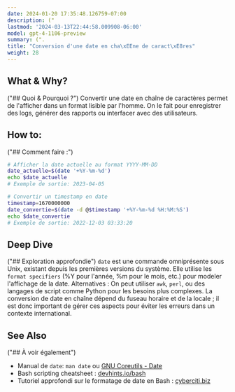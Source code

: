 ```yaml
---
date: 2024-01-20 17:35:48.126759-07:00
description: ("
lastmod: '2024-03-13T22:44:58.009908-06:00'
model: gpt-4-1106-preview
summary: (".
title: "Conversion d'une date en cha\xEEne de caract\xE8res"
weight: 28
---
```


## What & Why?
("## Quoi & Pourquoi ?")
Convertir une date en chaîne de caractères permet de l'afficher dans un format lisible par l'homme. On le fait pour enregistrer des logs, générer des rapports ou interfacer avec des utilisateurs.

## How to:
("## Comment faire :")
```Bash
# Afficher la date actuelle au format YYYY-MM-DD
date_actuelle=$(date '+%Y-%m-%d')
echo $date_actuelle
# Exemple de sortie: 2023-04-05

# Convertir un timestamp en date
timestamp=1670000000
date_convertie=$(date -d @$timestamp '+%Y-%m-%d %H:%M:%S')
echo $date_convertie
# Exemple de sortie: 2022-12-03 03:33:20
```

## Deep Dive
("## Exploration approfondie")
`date` est une commande omniprésente sous Unix, existant depuis les premières versions du système. Elle utilise les `format specifiers` (%Y pour l'année, %m pour le mois, etc.) pour modeler l'affichage de la date. 
Alternatives : On peut utiliser `awk`, `perl`, ou des langages de script comme Python pour les besoins plus complexes. La conversion de date en chaîne dépend du fuseau horaire et de la locale ; il est donc important de gérer ces aspects pour éviter les erreurs dans un contexte international.

## See Also
("## À voir également")
- Manual de `date`: `man date` ou [GNU Coreutils - Date](https://www.gnu.org/software/coreutils/manual/html_node/date-invocation.html)
- Bash scripting cheatsheet : [devhints.io/bash](https://devhints.io/bash)
- Tutoriel approfondi sur le formatage de date en Bash : [cyberciti.biz](https://www.cyberciti.biz/faq/linux-unix-formatting-dates-for-display/)
